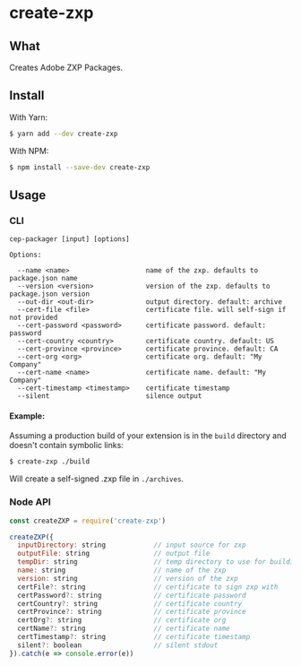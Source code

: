 # create-zxp

## What

Creates Adobe ZXP Packages.

## Install

With Yarn:

```sh
$ yarn add --dev create-zxp
```

With NPM:

```sh
$ npm install --save-dev create-zxp
```

## Usage

### CLI

```
cep-packager [input] [options]

Options:

  --name <name>                   name of the zxp. defaults to package.json name
  --version <version>             version of the zxp. defaults to package.json version
  --out-dir <out-dir>             output directory. default: archive
  --cert-file <file>              certificate file. will self-sign if not provided
  --cert-password <password>      certificate password. default: password
  --cert-country <country>        certificate country. default: US
  --cert-province <province>      certificate province. default: CA
  --cert-org <org>                certificate org. default: "My Company"
  --cert-name <name>              certificate name. default: "My Company"
  --cert-timestamp <timestamp>    certificate timestamp
  --silent                        silence output
```

#### Example:

Assuming a production build of your extension is in the `build` directory and doesn't contain symbolic links:

```sh
$ create-zxp ./build
```

Will create a self-signed .zxp file in `./archives`.

### Node API

```javascript
const createZXP = require('create-zxp')

createZXP({
  inputDirectory: string            // input source for zxp
  outputFile: string                // output file
  tempDir: string                   // temp directory to use for building
  name: string                      // name of the zxp
  version: string                   // version of the zxp
  certFile?: string                 // certificate to sign zxp with
  certPassword?: string             // certificate password
  certCountry?: string              // certificate country
  certProvince?: string             // certificate province
  certOrg?: string                  // certificate org
  certName?: string                 // certificate name
  certTimestamp?: string            // certificate timestamp
  silent?: boolean                  // silent stdout
}).catch(e => console.error(e))
```
